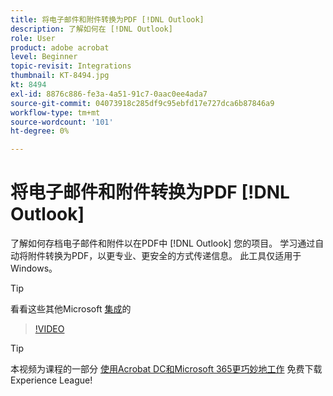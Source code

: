 ```yaml
---
title: 将电子邮件和附件转换为PDF [!DNL Outlook]
description: 了解如何在 [!DNL Outlook]
role: User
product: adobe acrobat
level: Beginner
topic-revisit: Integrations
thumbnail: KT-8494.jpg
kt: 8494
exl-id: 8876c886-fe3a-4a51-91c7-0aac0ee4ada7
source-git-commit: 04073918c285df9c95ebfd17e727dca6b87846a9
workflow-type: tm+mt
source-wordcount: '101'
ht-degree: 0%

---
```


# 将电子邮件和附件转换为PDF [!DNL Outlook]

了解如何存档电子邮件和附件以在PDF中 [!DNL Outlook] 您的项目。 学习通过自动将附件转换为PDF，以更专业、更安全的方式传递信息。 此工具仅适用于Windows。

>[!TIP]
>
>看看这些其他Microsoft [集成](../integrate/integrate-overview.md#microsoft)的

>[!VIDEO](https://video.tv.adobe.com/v/336859?hidetitle=true)

>[!TIP]
>
>本视频为课程的一部分 [使用Acrobat DC和Microsoft 365更巧妙地工作](https://experienceleague.adobe.com/?recommended=Acrobat-U-1-2021.microsoft365) 免费下载Experience League!
